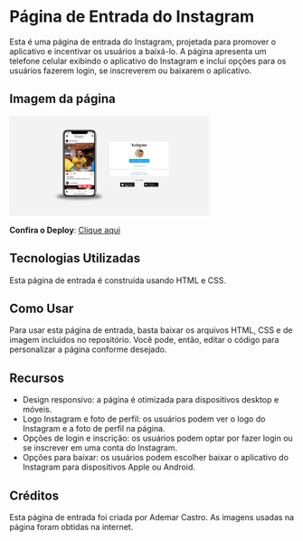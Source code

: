 # Página de Entrada do Instagram

Esta é uma página de entrada do Instagram, projetada para promover o aplicativo e incentivar os usuários a baixá-lo. A página apresenta um telefone celular exibindo o aplicativo do Instagram e inclui opções para os usuários fazerem login, se inscreverem ou baixarem o aplicativo.

## Imagem da página

<img src="imagens/img-readme.png" width="70%">

**Confira o Deploy**: [Clique aqui](https://lading-page-instagram.vercel.app/)

## Tecnologias Utilizadas

Esta página de entrada é construída usando HTML e CSS.

## Como Usar

Para usar esta página de entrada, basta baixar os arquivos HTML, CSS e de imagem incluídos no repositório. Você pode, então, editar o código para personalizar a página conforme desejado.

## Recursos

- Design responsivo: a página é otimizada para dispositivos desktop e móveis.
- Logo Instagram e foto de perfil: os usuários podem ver o logo do Instagram e a foto de perfil na página.
- Opções de login e inscrição: os usuários podem optar por fazer login ou se inscrever em uma conta do Instagram.
- Opções para baixar: os usuários podem escolher baixar o aplicativo do Instagram para dispositivos Apple ou Android.

## Créditos

Esta página de entrada foi criada por Ademar Castro. As imagens usadas na página foram obtidas na internet.
